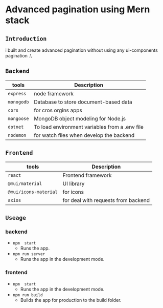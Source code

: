 # Advanced pagination using Mern stack

## `Introduction`

i built and create advanced pagination without using any ui-components pagination .\

## `Backend`

|  tools                  |  Description                                             |
| ----------------------- |  ------------------------------------------------------- |
| `express`               |  node framework                                          |
| `monogodb`              |  Database to store document-based data                   |
| `cors`                  |  for cros orgins apps                                    |
| `mongoose`              |  MongoDB object modeling for Node.js                     |
| `dotnet`                |  To load environment variables from a .env file          |
| `nodemon`               |  for watch files when develop the backend                |

## `Frontend`

| tools                   |  Description                                             |
| ----------------------- |  ------------------------------------------------------- |
| `react`                 |  Frontend framework                                      |
| `@mui/material`         |  UI library                                              |
| `@mui/icons-material`   |  for icons                                               |
| `axios`                 |  for deal with requests from backend                     |

## `Useage`

### backend

- `npm  start`
  - Runs the app.
- `npm run server`
  - Runs the app in the development mode.

### frontend

- `npm  start`
   - Runs the app in the development mode.
- `npm run build`
   - Builds the app for production to the build folder.
